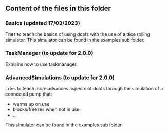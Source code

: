 ## Content of the files in this folder

### Basics (updated 17/03/2023)
Tries to teach the basics of using dcafs with the use of a dice rolling simulator.
This simulator can be found in the examples sub folder.

### TaskManager (to update for 2.0.0)
Explains how to use taskmanager. 

### AdvancedSimulations (to update for 2.0.0)
Tries to teach more advances aspects of dcafs through the simulation of a connected pump that:  
- warms up on use
- blocks/freezes when not in use
- ...

This simulator can be found in the examples sub folder.
